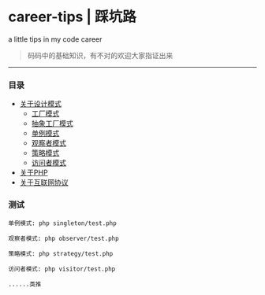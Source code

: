 # career-tips | 踩坑路
a little tips in my code career

> 码码中的基础知识，有不对的欢迎大家指证出来

---

### 目录

- [关于设计模式](https://github.com/TIGERB/career-tips/blob/master/tips-2016.md#设计模式)
  + [工厂模式](https://github.com/TIGERB/career-tips/blob/master/factory/test.php)
  + [抽象工厂模式](https://github.com/TIGERB/career-tips/blob/master/factoryAbstract/test.php)
  + [单例模式](https://github.com/TIGERB/career-tips/blob/master/singleton/test.php)
  + [观察者模式](https://github.com/TIGERB/career-tips/blob/master/observer/test.php)
  + [策略模式](https://github.com/TIGERB/career-tips/blob/master/strategy/test.php)
  + [访问者模式](https://github.com/TIGERB/career-tips/blob/master/visitor/test.php)
- [关于PHP](https://github.com/TIGERB/career-tips/blob/master/tips-2016.md#php)
- [关于互联网协议](https://github.com/TIGERB/career-tips/blob/master/tips-2016.md#互联网协议)

### 测试

```
单例模式: php singleton/test.php

观察者模式: php observer/test.php

策略模式: php strategy/test.php

访问者模式: php visitor/test.php

......类推

```

